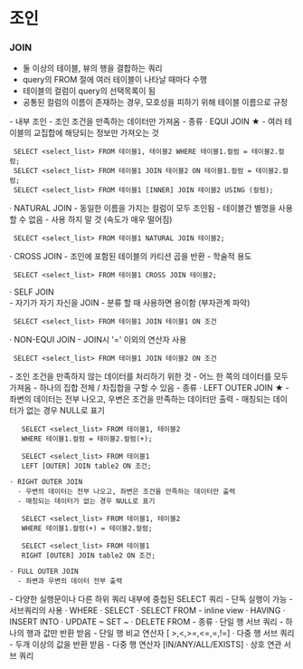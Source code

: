 # 조인 

### JOIN
 - 둘 이상의 테이블, 뷰의 행을 결합하는 쿼리 
 - query의 FROM 절에 여러 테이블이 나타날 때마다 수행 
 - 테이블의 컬럼이 query의 선택목록이 됨 
 - 공통된 컬럼의 이름이 존재하는 경우, 모호성을 피하기 위해 테이블 이름으로 규정 
 
<INNER JOIN> 
 - 내부 조인
 - 조인 조건을 만족하는 데이터만 가져옴 
 - 종류 
   · EQUI JOIN ★
     - 여러 테이블의 교집합에 해당되는 정보만 가져오는 것 
	 
	 SELECT <select_list> FROM 테이블1, 테이블2 WHERE 테이블1.컬럼 = 테이블2.컬럼; 	
	 SELECT <select_list> FROM 테이블1 JOIN 테이블2 ON 테이블1.컬럼 = 테이블2.컬럼;
	 SELECT <select_list> FROM 테이블1 [INNER] JOIN 테이블2 USING (컬럼); 
	 
   · NATURAL JOIN
     - 동일한 이름을 가지는 컬럼이 모두 조인됨 
	 - 테이블간 별명을 사용 할 수 없음
	 - 사용 하지 말 것 (속도가 매우 떨어짐)
	 
	 SELECT <select_list> FROM 테이블1 NATURAL JOIN 테이블2;

   · CROSS JOIN 
     - 조인에 포함된 테이블의 카티션 곱을 반환 
     - 학술적 용도 	

	 SELECT <select_list> FROM 테이블1 CROSS JOIN 테이블2;
	
   · SELF JOIN 	
	 - 자기가 자기 자신을 JOIN 
	 - 분류 할 때 사용하면 용이함 (부자관계 파악) 

     SELECT <select_list> FROM 테이블1 JOIN 테이블1 ON 조건 	 
	 
   · NON-EQUI JOIN
     - JOIN시 '=' 이외의 연산자 사용    
	 
	 SELECT <select_list> FROM 테이블1 JOIN 테이블2 ON 조건 
	 
	 
 <OUTER JOIN>   
  - 조인 조건을 만족하지 않는 데이터를 처리하기 위한 것 
  - 어느 한 쪽의 데이터를 모두 가져옴 
  - 하나의 집합 전체 / 차집합을 구할 수 있음 
  - 종류 
    · LEFT OUTER JOIN ★
	  - 좌변의 데이터는 전부 나오고, 우변은 조건을 만족하는 데이터만 출력 
	  - 매칭되는 데이터가 없는 경우 NULL로 표기 
	  
	   SELECT <select_list> FROM 테이블1, 테이블2
	   WHERE 테이블1.컬럼 = 테이블2.컬럼(+); 
	  
	   SELECT <select_list> FROM 테이블1 
	   LEFT [OUTER] JOIN table2 ON 조건; 
	  
	· RIGHT OUTER JOIN 
      - 우변의 데이터는 전부 나오고, 좌변은 조건을 만족하는 데이터만 출력	
	  - 매칭되는 데이터가 없는 경우 NULL로 표기 
	  
	   SELECT <select_list> FROM 테이블1, 테이블2
	   WHERE 테이블1.컬럼(+) = 테이블2.컬럼; 
	  
	   SELECT <select_list> FROM 테이블1 
	   RIGHT [OUTER] JOIN table2 ON 조건; 
	  
    · FULL OUTER JOIN 
	  - 좌변과 우변의 데이터 전부 출력 
	  
   
<subquery>   
 - 다양한 실행문이나 다른 하위 쿼리 내부에 중첩된 SELECT 쿼리 
 - 단독 실행이 가능 
 - 서브쿼리의 사용 
   · WHERE 
   · SELECT
   · SELECT FROM - inline view
   · HAVING
   · INSERT INTO 
   · UPDATE ~ SET ~ 
   · DELETE FROM 
 - 종류 
   · 단일 행 서브 쿼리 
     - 하나의 행과 값만 반환 받음 
	 - 단일 행 비교 연산자 [ >,<,>=,<=,=,!=] 
   · 다중 행 서브 쿼리 
     - 두개 이상의 값을 반환 받음 
	 - 다중 행 연산자 [IN/ANY/ALL/EXISTS]
   · 상호 연관 서브 쿼리 	   
 
   
   
